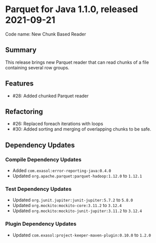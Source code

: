 # Parquet for Java 1.1.0, released 2021-09-21

Code name: New Chunk Based Reader

## Summary

This release brings new Parquet reader that can read chunks of a file containing several row groups.

## Features

* #28: Added chunked Parquet reader

## Refactoring

* #26: Replaced foreach iterations with loops
* #30: Added sorting and merging of overlapping chunks to be safe.

## Dependency Updates

### Compile Dependency Updates

* Added `com.exasol:error-reporting-java:0.4.0`
* Updated `org.apache.parquet:parquet-hadoop:1.12.0` to `1.12.1`

### Test Dependency Updates

* Updated `org.junit.jupiter:junit-jupiter:5.7.2` to `5.8.0`
* Updated `org.mockito:mockito-core:3.11.2` to `3.12.4`
* Updated `org.mockito:mockito-junit-jupiter:3.11.2` to `3.12.4`

### Plugin Dependency Updates

* Updated `com.exasol:project-keeper-maven-plugin:0.10.0` to `1.2.0`
